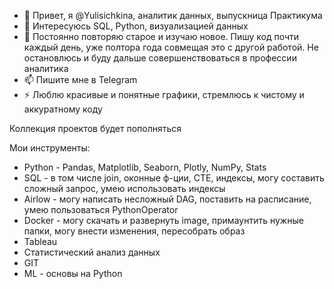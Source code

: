 - 👋 Привет, я @Yulisichkina, аналитик данных, выпускница Практикума
- 👀 Интересуюсь SQL, Python, визуализацией данных
- 🌱 Постоянно повторяю старое и изучаю новое. Пишу код почти каждый день, уже полтора года совмещая это с другой работой. Не остановлюсь и буду дальше совершенствоваться в профессии аналитика
- 📫 Пишите мне в Telegram
- ⚡ Люблю красивые и понятные графики, стремлюсь к чистому и аккуратному коду


Коллекция проектов будет пополняться


Мои инструменты:

- Python - Pandas, Matplotlib, Seaborn, Plotly, NumPy, Stats 
- SQL - в том числе join, оконные ф-ции, CTE, индексы, могу составить сложный запрос, умею использовать индексы
- Airlow - могу написать несложный DAG, поставить на расписание, умею пользоваться PythonOperator
- Docker - могу скачать и развернуть image, примаунтить нужные папки, могу внести изменения, пересобрать образ
- Tableau
- Статистический анализ данных
- GIT
- ML - основы на Python



